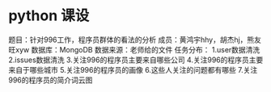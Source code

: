 # python 课设
题目：针对996工作，程序员群体的看法的分析
成员：黄鸿宇hhy，胡杰hj，熊友旺xyw
数据库：MongoDB
数据来源：老师给的文件
任务分布：
1.user数据清洗
2.issues数据清洗
3.关注996的程序员主要来自哪些公司
4.关注996的程序员主要来自于哪些城市
5.关注996的程序员的画像
6.这些人关注的问题都有哪些
7.关注996的程序员的简介词云图
